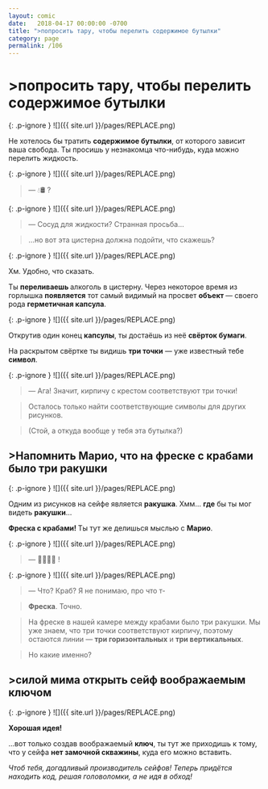 ```yaml
---
layout: comic
date:   2018-04-17 00:00:00 -0700
title: ">попросить тару, чтобы перелить содержимое бутылки"
category: page
permalink: /106
---
```

# >попросить тару, чтобы перелить содержимое бутылки

{: .p-ignore }
![]({{ site.url }}/pages/REPLACE.png)

Не хотелось бы тратить <strong>содержимое бутылки</strong>, от которого зависит ваша свобода. Ты просишь у незнакомца что-нибудь, куда можно перелить жидкость.

{: .p-ignore }
![]({{ site.url }}/pages/REPLACE.png)

<blockquote>— 💧🛢️ ?</blockquote>

{: .p-ignore }
![]({{ site.url }}/pages/REPLACE.png)

<blockquote>— Сосуд для жидкости? Странная просьба…</blockquote>

<blockquote>…но вот эта цистерна должна подойти, что скажешь?</blockquote>

{: .p-ignore }
![]({{ site.url }}/pages/REPLACE.png)

Хм. Удобно, что сказать.

Ты <strong>переливаешь </strong>алкоголь в цистерну. Через некоторое время из горлышка <strong>появляется</strong> тот самый видимый на просвет <strong>объект </strong>— своего рода <strong>герметичная капсула</strong>.

{: .p-ignore }
![]({{ site.url }}/pages/REPLACE.png)

Открутив один конец <strong>капсулы</strong>, ты достаёшь из неё <strong>свёрток бумаги</strong>.

На раскрытом свёртке ты видишь <strong>три точки</strong> — уже известный тебе <strong>символ</strong>.

{: .p-ignore }
![]({{ site.url }}/pages/REPLACE.png)

<blockquote>— Ага! Значит, кирпичу с крестом соответствуют три точки!</blockquote>

<blockquote>Осталось только найти соответствующие символы для других рисунков.</blockquote>

<blockquote>(Стой, а откуда вообще у тебя эта бутылка?)</blockquote>

## >Напомнить Марио, что на фреске с крабами было три ракушки

{: .p-ignore }
![]({{ site.url }}/pages/REPLACE.png)

Одним из рисунков на сейфе является <strong>ракушка</strong>. Хмм… <strong>где</strong> бы ты мог видеть <strong>ракушки</strong>…

<strong>Фреска с крабами! </strong>Ты тут же делишься мыслью с <strong>Марио</strong>.

{: .p-ignore }
![]({{ site.url }}/pages/REPLACE.png)

<blockquote>— 🦀🐚🐚🐚 !</blockquote>

{: .p-ignore }
![]({{ site.url }}/pages/REPLACE.png)

<blockquote>— Что? Краб? Я не понимаю, про что т-</blockquote>

<blockquote><strong>Фреска</strong>. Точно.</blockquote>

<blockquote>На фреске в нашей камере между крабами было три ракушки. Мы уже знаем, что три точки соответствуют кирпичу, поэтому остаются линии — <strong>три горизонтальных</strong> и <strong>три вертикальных</strong>.</blockquote>

<blockquote>Но какие именно?</blockquote>

## >силой мима открыть сейф воображаемым ключом

{: .p-ignore }
![]({{ site.url }}/pages/REPLACE.png)

<strong>Хорошая идея!</strong>

…вот только создав воображаемый <strong>ключ</strong>, ты тут же приходишь к тому, что у сейфа <strong>нет замочной скважины</strong>, куда его можно вставить.

<em>Чтоб тебя, догадливый производитель сейфов! Теперь придётся находить код, решая головоломки, а не идя в обход!</em>
